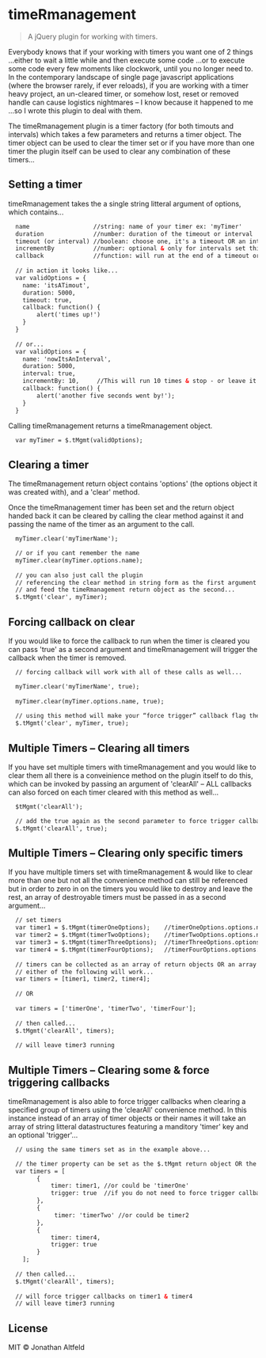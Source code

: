# timeRmanagement

> A jQuery plugin for working with timers.

Everybody knows that if your working with timers you want one of 2 things ...either to wait a little while and then execute some code ...or to execute some code every few moments like clockwork, until you no longer need to.  In the contemporary landscape of single page javascript applications (where the browser rarely, if ever reloads), if you are working with a timer heavy project, an un-cleared timer, or somehow lost, reset or removed handle can cause logistics nightmares – I know because it happened to me ...so I wrote this plugin to deal with them.

The timeRmanagement plugin is a timer factory (for both timouts and intervals) which takes a few parameters and returns a timer object.  The timer object can be used to clear the timer set or if you have  more than one timer the plugin itself can be used to clear any combination of these timers...




## Setting a timer

timeRmanagement takes the a single string litteral argument of options, which contains...

```html
  name                  //string: name of your timer ex: 'myTimer'
  duration              //number: duration of the timeout or interval 
  timeout (or interval) //boolean: choose one, it's a timeout OR an interval
  incrementBy           //number: optional & only for intervals set this to cycle "x" amount or omit it to go indefinitely
  callback              //function: will run at the end of a timeout or every interval just like a regular timer
  
  // in action it looks like...
  var validOptions = {
  	name: 'itsATimout',
  	duration: 5000,
  	timeout: true,
  	callback: function() {
  		alert('times up!')
  	}
  }
  
  // or...
  var validOptions = {
    name: 'nowItsAnInterval',
  	duration: 5000,
  	interval: true,
  	incrementBy: 10,     //This will run 10 times & stop - or leave it out to let it run indefinitely (clear it manually later)
  	callback: function() {
  		alert('another five seconds went by!');
  	}
  }
```

Calling timeRmanagement returns a timeRmanagement object.

```html
  var myTimer = $.tMgmt(validOptions);
```



## Clearing a timer

The timeRmanagement return object contains 'options' (the options object it was created with), and a 'clear' method.

Once the timeRmanagement timer has been set and the return object handed back it can be cleared by calling the clear method against it and passing the name of the timer as an argument to the call.

```html
  myTimer.clear('myTimerName');

  // or if you cant remember the name
  myTimer.clear(myTimer.options.name);
  
  // you can also just call the plugin 
  // referencing the clear method in string form as the first argument 
  // and feed the timeRmanagement return object as the second...
  $.tMgmt('clear', myTimer);
```



## Forcing callback on clear

If you would like to force the callback to run when the timer is cleared you can pass 'true' as a second argument and timeRmanagement will trigger the callback when the timer is removed.

```html
  // forcing callback will work with all of these calls as well...

  myTimer.clear('myTimerName', true);
  
  myTimer.clear(myTimer.options.name, true);
  
  // using this method will make your “force trigger” callback flag the 3rd argument...
  $.tMgmt('clear', myTimer, true);
```



## Multiple Timers – Clearing all timers

If you have set multiple timers with timeRmanagement and you would like to clear them all there is a conveinience method on the plugin itself to do this, which can be invoked by passing an argument of 'clearAll' – ALL callbacks can also forced on each timer cleared with this method as well...

```html
  $tMgmt('clearAll');

  // add the true again as the second parameter to force trigger callbacks of each timer cleared
  $.tMgmt('clearAll', true);
```



## Multiple Timers – Clearing only specific timers

If you have multiple timers set with timeRmanagement & would like to clear more than one but not all the convenience method can still be referenced but in order to zero in on the timers you would like to destroy and leave the rest, an array of destroyable timers must be passed in as a second argument...

```html
  // set timers
  var timer1 = $.tMgmt(timerOneOptions);    //timerOneOptions.options.name = 'timerOne';
  var timer2 = $.tMgmt(timerTwoOptions);    //timerTwoOptions.options.name = 'timerTwo';
  var timer3 = $.tMgmt(timerThreeOptions);  //timerThreeOptions.options.name = 'timerThree';
  var timer4 = $.tMgmt(timerFourOptions);   //timerFourOptions.options.name = 'timerFour';
  
  // timers can be collected as an array of return objects OR an array of names
  // either of the following will work...
  var timers = [timer1, timer2, timer4];
  
  // OR
  
  var timers = ['timerOne', 'timerTwo', 'timerFour'];
  
  // then called...
  $.tMgmt('clearAll', timers);
  
  // will leave timer3 running
```



## Multiple Timers – Clearing some & force triggering callbacks

timeRmanagement is also able to force trigger callbacks when clearing a specified group of timers using the 'clearAll' convenience method.  In this instance instead of an array of timer objects or their names it will take an array of string litteral datastructures featuring a manditory 'timer' key and an optional 'trigger'...

```html
  // using the same timers set as in the example above...

  // the timer property can be set as the $.tMgmt return object OR the name of the timer
  var timers = [
  		{
  			timer: timer1, //or could be 'timerOne'
  			trigger: true  //if you do not need to force trigger callback simply omit 
  		},
  		{
  			 timer: 'timerTwo' //or could be timer2
  		},
  		{
  			timer: timer4,
  			trigger: true
  		}
  	];
  
  // then called...
  $.tMgmt('clearAll', timers);
  
  // will force trigger callbacks on timer1 & timer4
  // will leave timer3 running
```


## License

MIT © Jonathan Altfeld
